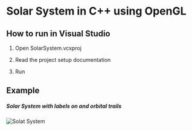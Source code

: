# Solar System in C++ using OpenGL

## How to run in Visual Studio

1. Open SolarSystem.vcxproj

2. Read the project setup documentation

3. Run


## Example

##### Solar System with labels on and orbital trails

![Solat System](https://imgur.com/a/Mw0sWsH/image/image.png)
